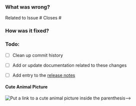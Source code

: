 ### What was wrong?

Related to Issue #
Closes #

### How was it fixed?

### Todo:
- [ ] Clean up commit history

- [ ] Add or update documentation related to these changes

- [ ] Add entry to the [release notes](https://github.com/ethereum/py-trie/blob/master/newsfragments/README.md)

#### Cute Animal Picture

![Put a link to a cute animal picture inside the parenthesis-->]()